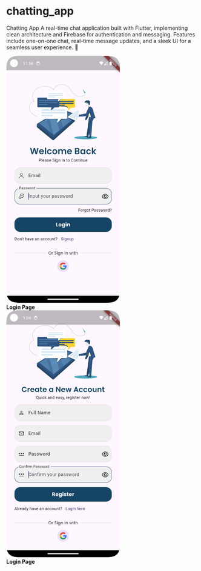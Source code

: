 # chatting_app

Chatting App
A real-time chat application built with Flutter, 
implementing clean architecture and Firebase for authentication and messaging. 
Features include one-on-one chat, real-time message updates,
and a sleek UI for a seamless user experience. 🚀

<p align="center">
 <div>
 <img src="assets/pages/login_page.png?raw=true" width="300">
  <br>
    <strong>Login Page</strong>
 </div>
 <div>
 <img src="assets/pages/register_page.png?raw=true" width="300">
    <br>
    <strong>Login Page</strong>
 </div>
</p>
 
